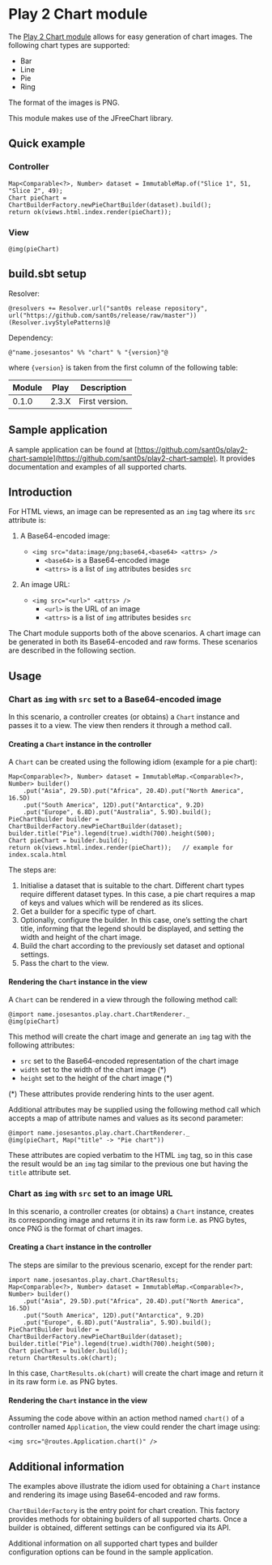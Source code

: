 Play 2 Chart module
===================

The [Play 2 Chart module](https://github.com/sant0s/play2-chart) allows for easy generation of chart images. The following chart types are supported:

-   Bar
-   Line
-   Pie
-   Ring

The format of the images is PNG.

This module makes use of the JFreeChart library.

Quick example
-------------

### Controller

    Map<Comparable<?>, Number> dataset = ImmutableMap.of("Slice 1", 51, "Slice 2", 49);
    Chart pieChart = ChartBuilderFactory.newPieChartBuilder(dataset).build();
    return ok(views.html.index.render(pieChart));

### View

    @img(pieChart)

build.sbt setup
-----

Resolver:

```
@resolvers += Resolver.url("sant0s release repository", url("https://github.com/sant0s/release/raw/master"))(Resolver.ivyStylePatterns)@
```

Dependency:

```
@"name.josesantos" %% "chart" % "{version}"@
```

where `{version}` is taken from the first column of the following table:

| Module | Play  | Description    |
| ------ | ----- | -------------- |
| 0.1.0  | 2.3.X | First version. |


Sample application
------------------

A sample application can be found at [https://github.com/sant0s/play2-chart-sample](https://github.com/sant0s/play2-chart-sample). It provides documentation and examples of all supported charts.

Introduction
------------

For HTML views, an image can be represented as an `img` tag where its
`src` attribute is:

1.  A Base64-encoded image:
    -   `<img src="data:image/png;base64,<base64> <attrs> />`
        -   `<base64>` is a Base64-encoded image
        -   `<attrs>` is a list of `img` attributes besides `src`

2.  An image URL:
    -   `<img src="<url>" <attrs> />`
        -   `<url>` is the URL of an image
        -   `<attrs>` is a list of `img` attributes besides `src`

The Chart module supports both of the above scenarios. A chart image can
be generated in both its Base64-encoded and raw forms. These scenarios
are described in the following section.

Usage
-----

### Chart as `img` with `src` set to a Base64-encoded image

In this scenario, a controller creates (or obtains) a `Chart` instance
and passes it to a view. The view then renders it through a method call.

#### Creating a `Chart` instance in the controller

A `Chart` can be created using the following idiom (example for a pie
chart):

    Map<Comparable<?>, Number> dataset = ImmutableMap.<Comparable<?>, Number> builder()
        .put("Asia", 29.5D).put("Africa", 20.4D).put("North America", 16.5D)
        .put("South America", 12D).put("Antarctica", 9.2D)
        .put("Europe", 6.8D).put("Australia", 5.9D).build();
    PieChartBuilder builder = ChartBuilderFactory.newPieChartBuilder(dataset);
    builder.title("Pie").legend(true).width(700).height(500);
    Chart pieChart = builder.build();
    return ok(views.html.index.render(pieChart));   // example for index.scala.html

The steps are:

1.  Initialise a dataset that is suitable to the chart. Different chart
    types require different dataset types. In this case, a pie chart
    requires a map of keys and values which will be rendered as its
    slices.
2.  Get a builder for a specific type of chart.
3.  Optionally, configure the builder. In this case, one’s setting the
    chart title, informing that the legend should be displayed, and
    setting the width and height of the chart image.
4.  Build the chart according to the previously set dataset and optional
    settings.
5.  Pass the chart to the view.

#### Rendering the `Chart` instance in the view

A `Chart` can be rendered in a view through the following method call:

    @import name.josesantos.play.chart.ChartRenderer._
    @img(pieChart)

This method will create the chart image and generate an `img` tag with
the following attributes:

-   `src` set to the Base64-encoded representation of the chart image
-   `width` set to the width of the chart image (\*)
-   `height` set to the height of the chart image (\*)

(\*) These attributes provide rendering hints to the user agent.

Additional attributes may be supplied using the following method call
which accepts a map of attribute names and values as its second
parameter:

    @import name.josesantos.play.chart.ChartRenderer._
    @img(pieChart, Map("title" -> "Pie chart"))

These attributes are copied verbatim to the HTML `img` tag, so in this
case the result would be an `img` tag similar to the previous one but
having the `title` attribute set.

### Chart as `img` with `src` set to an image URL

In this scenario, a controller creates (or obtains) a `Chart` instance,
creates its corresponding image and returns it in its raw form i.e. as
PNG bytes, once PNG is the format of chart images.

#### Creating a `Chart` instance in the controller

The steps are similar to the previous scenario, except for the render
part:

    import name.josesantos.play.chart.ChartResults;
    Map<Comparable<?>, Number> dataset = ImmutableMap.<Comparable<?>, Number> builder()
        .put("Asia", 29.5D).put("Africa", 20.4D).put("North America", 16.5D)
        .put("South America", 12D).put("Antarctica", 9.2D)
        .put("Europe", 6.8D).put("Australia", 5.9D).build();
    PieChartBuilder builder = ChartBuilderFactory.newPieChartBuilder(dataset);
    builder.title("Pie").legend(true).width(700).height(500);
    Chart pieChart = builder.build();
    return ChartResults.ok(chart);

In this case, `ChartResults.ok(chart)` will create the chart image and
return it in its raw form i.e. as PNG bytes.

#### Rendering the `Chart` instance in the view

Assuming the code above within an action method named `chart()` of a
controller named `Application`, the view could render the chart image
using:

    <img src="@routes.Application.chart()" />

Additional information
----------------------

The examples above illustrate the idiom used for obtaining a `Chart`
instance and rendering its image using Base64-encoded and raw forms.

`ChartBuilderFactory` is the entry point for chart creation. This factory provides methods for obtaining builders of all supported charts. Once a builder is obtained, different settings can be configured via its API.

Additional information on all supported chart types and builder
configuration options can be found in the sample application.
